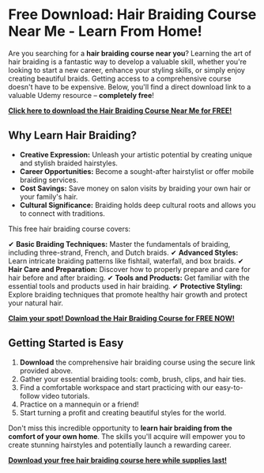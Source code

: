 # Free Download: Hair Braiding Course Near Me - Learn From Home!

Are you searching for a **hair braiding course near you**? Learning the art of hair braiding is a fantastic way to develop a valuable skill, whether you're looking to start a new career, enhance your styling skills, or simply enjoy creating beautiful braids. Getting access to a comprehensive course doesn't have to be expensive. Below, you'll find a direct download link to a valuable Udemy resource – **completely free**!

[**Click here to download the Hair Braiding Course Near Me for FREE!**](https://udemywork.com/hair-braiding-course-near-me)

## Why Learn Hair Braiding?

*   **Creative Expression:** Unleash your artistic potential by creating unique and stylish braided hairstyles.
*   **Career Opportunities:** Become a sought-after hairstylist or offer mobile braiding services.
*   **Cost Savings:** Save money on salon visits by braiding your own hair or your family's hair.
*   **Cultural Significance:** Braiding holds deep cultural roots and allows you to connect with traditions.

This free hair braiding course covers:

✔ **Basic Braiding Techniques:** Master the fundamentals of braiding, including three-strand, French, and Dutch braids.
✔ **Advanced Styles:** Learn intricate braiding patterns like fishtail, waterfall, and box braids.
✔ **Hair Care and Preparation:** Discover how to properly prepare and care for hair before and after braiding.
✔ **Tools and Products:** Get familiar with the essential tools and products used in hair braiding.
✔ **Protective Styling:** Explore braiding techniques that promote healthy hair growth and protect your natural hair.

[**Claim your spot! Download the Hair Braiding Course for FREE NOW!**](https://udemywork.com/hair-braiding-course-near-me)

## Getting Started is Easy

1.  **Download** the comprehensive hair braiding course using the secure link provided above.
2.  Gather your essential braiding tools: comb, brush, clips, and hair ties.
3.  Find a comfortable workspace and start practicing with our easy-to-follow video tutorials.
4. Practice on a mannequin or a friend!
5.  Start turning a profit and creating beautiful styles for the world.

Don't miss this incredible opportunity to **learn hair braiding from the comfort of your own home**. The skills you'll acquire will empower you to create stunning hairstyles and potentially launch a rewarding career.

[**Download your free hair braiding course here while supplies last!**](https://udemywork.com/hair-braiding-course-near-me)
